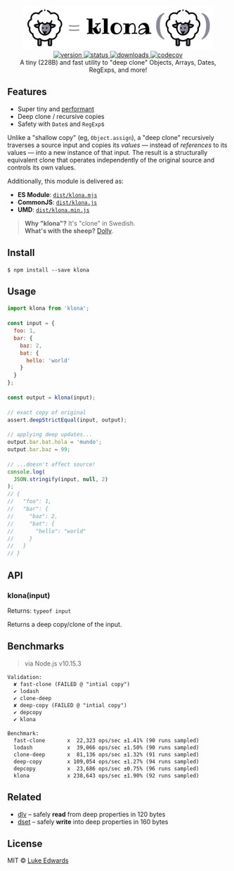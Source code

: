 <div align="center">
  <img src="logo.png" alt="klona" height="100" />
</div>

<div align="center">
  <a href="https://npmjs.org/package/klona">
    <img src="https://badgen.now.sh/npm/v/klona" alt="version" />
  </a>
  <a href="https://travis-ci.org/lukeed/klona">
    <img src="https://badgen.net/github/status/lukeed/klona" alt="status" />
  </a>
  <a href="https://npmjs.org/package/klona">
    <img src="https://badgen.now.sh/npm/dm/klona" alt="downloads" />
  </a>
  <a href="https://codecov.io/gh/lukeed/klona">
    <img src="https://badgen.now.sh/codecov/c/github/lukeed/klona" alt="codecov" />
  </a>
</div>

<div align="center">A tiny (228B) and fast utility to "deep clone" Objects, Arrays, Dates, RegExps, and more!</div>


## Features

* Super tiny and [performant](#benchmarks)
* Deep clone / recursive copies
* Safety with `Date`s and `RegExp`s

Unlike a "shallow copy" (eg, `Object.assign`), a "deep clone" recursively traverses a source input and copies its _values_ &mdash; instead of _references_ to its values &mdash; into a new instance of that input. The result is a structurally equivalent clone that operates independently of the original source and controls its own values.

Additionally, this module is delivered as:

* **ES Module**: [`dist/klona.mjs`](https://unpkg.com/klona/dist/klona.mjs)
* **CommonJS**: [`dist/klona.js`](https://unpkg.com/klona/dist/klona.js)
* **UMD**: [`dist/klona.min.js`](https://unpkg.com/klona)

> **Why "klona"?** It's "clone" in Swedish.<br>
> **What's with the sheep?** [Dolly](https://en.wikipedia.org/wiki/Dolly_(sheep)).


## Install

```
$ npm install --save klona
```


## Usage

```js
import klona from 'klona';

const input = {
  foo: 1,
  bar: {
    baz: 2,
    bat: {
      hello: 'world'
    }
  }
};

const output = klona(input);

// exact copy of original
assert.deepStrictEqual(input, output);

// applying deep updates...
output.bar.bat.hola = 'mundo';
output.bar.baz = 99;

// ...doesn't affect source!
console.log(
  JSON.stringify(input, null, 2)
);
// {
//   "foo": 1,
//   "bar": {
//     "baz": 2,
//     "bat": {
//       "hello": "world"
//     }
//   }
// }
```


## API

### klona(input)
Returns: `typeof input`

Returns a deep copy/clone of the input.


## Benchmarks

> via Node.js v10.15.3

```
Validation:
  ✘ fast-clone (FAILED @ "intial copy")
  ✔ lodash
  ✔ clone-deep
  ✘ deep-copy (FAILED @ "intial copy")
  ✔ depcopy
  ✔ klona

Benchmark:
  fast-clone       x  22,323 ops/sec ±1.41% (90 runs sampled)
  lodash           x  39,066 ops/sec ±1.50% (90 runs sampled)
  clone-deep       x  81,136 ops/sec ±1.32% (91 runs sampled)
  deep-copy        x 109,054 ops/sec ±1.27% (94 runs sampled)
  depcopy          x  23,686 ops/sec ±0.75% (96 runs sampled)
  klona            x 238,643 ops/sec ±1.90% (92 runs sampled)
```


## Related

* [dlv](https://github.com/developit/dlv) – safely **read** from deep properties in 120 bytes
* [dset](https://github.com/lukeed/dset) – safely **write** into deep properties in 160 bytes


## License

MIT © [Luke Edwards](https://lukeed.com)
